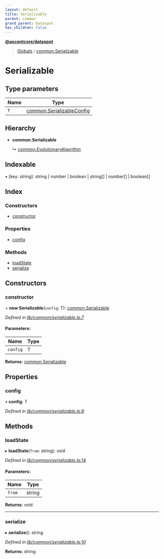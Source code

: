 ```yaml
---
layout: default
title: Serializable
parent: common
grand_parent: Dataspot
has_children: false
---
```


**[@ascentcore/dataspot](../README.md)**

> [Globals](../globals.md) / [common.Serializable](common_serializable)

# Serializable

## Type parameters

Name | Type |
------ | ------ |
`T` | [common.SerializableConfig](common_serializableconfig) |

## Hierarchy

* **common.Serializable**

  ↳ [common.EvolutionaryAlgorithm](common_evolutionaryalgorithm)

## Indexable

▪ [key: string]: string \| number \| boolean \| string[] \| number[] \| boolean[]

## Index

### Constructors

* [constructor](common_serializable#constructor)

### Properties

* [config](common_serializable#config)

### Methods

* [loadState](common_serializable#loadstate)
* [serialize](common_serializable#serialize)

## Constructors

### constructor

\+ **new Serializable**(`config`: T): [common.Serializable](common_serializable)

*Defined in [lib/common/serializable.ts:7](https://github.com/ascentcore/dataspot/blob/5151dd9/lib/common/serializable.ts#L7)*

#### Parameters:

Name | Type |
------ | ------ |
`config` | T |

**Returns:** [common.Serializable](common_serializable)

## Properties

### config

•  **config**: T

*Defined in [lib/common/serializable.ts:8](https://github.com/ascentcore/dataspot/blob/5151dd9/lib/common/serializable.ts#L8)*

## Methods

### loadState

▸ **loadState**(`from`: string): void

*Defined in [lib/common/serializable.ts:14](https://github.com/ascentcore/dataspot/blob/5151dd9/lib/common/serializable.ts#L14)*

#### Parameters:

Name | Type |
------ | ------ |
`from` | string |

**Returns:** void

___

### serialize

▸ **serialize**(): string

*Defined in [lib/common/serializable.ts:10](https://github.com/ascentcore/dataspot/blob/5151dd9/lib/common/serializable.ts#L10)*

**Returns:** string
